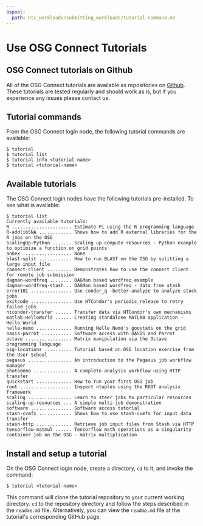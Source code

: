 ```yaml
---
ospool:
  path: htc_workloads/submitting_workloads/tutorial-command.md
---
```


Use OSG Connect Tutorials 
====================================



OSG Connect tutorials on Github
-------------------------------

All of the OSG Connect tutorials are available as repositories on
[Github](<https://github.com/OSGConnect/>). These
tutorials are tested regularly and should work as is, but if 
you experience any issues please contact us. 

Tutorial commands
-----------------

From the OSG Connect login node, the following tutorial
commands are available:

	$ tutorial
	$ tutorial list
	$ tutorial info <tutorial-name>
	$ tutorial <tutorial-name>

Available tutorials
-------------------

The OSG Connect login nodes have the following tutorials 
pre-installed. To see what is available:

	$ tutorial list
	Currently available tutorials:
	R ...................... Estimate Pi using the R programming language
	R-addlibSNA ............ Shows how to add R external libraries for the R jobs on the OSG
	ScalingUp-Python ....... Scaling up compute resources - Python example to optimize a function on grid points
	annex .................. None
	blast-split ............ How to run BLAST on the OSG by splitting a large input file
	connect-client ......... Demonstrates how to use the connect client for remote job submission
	dagman-wordfreq ........ DAGMan based wordfreq example
	dagman-wordfreq-stash .. DAGMan based wordfreq - data from stash
	error101 ............... Use condor_q -better-analyze to analyze stuck jobs
	exitcode ............... Use HTCondor's periodic_release to retry failed jobs
	htcondor-transfer ...... Transfer data via HTCondor's own mechanisms
	matlab-HelloWorld ...... Creating standalone MATLAB application - Hello World 
	nelle-nemo ............. Running Nelle Nemo's goostats on the grid
	oasis-parrot ........... Software access with OASIS and Parrot
	octave ................. Matrix manipulation via the Octave programming language
	osg-locations .......... Tutorial based on OSG location exercise from the User School
	pegasus ................ An introduction to the Pegasus job workflow manager
	photodemo .............. A complete analysis workflow using HTTP transfer
	quickstart ............. How to run your first OSG job
	root ................... Inspect ntuples using the ROOT analysis framework
	scaling ................ Learn to steer jobs to particular resources
	scaling-up-resources ... A simple multi-job demonstration
	software ............... Software access tutorial
	stash-cvmfs ............ Shows how to use stash-cvmfs for input data transfer
	stash-http ............. Retrieve job input files from Stash via HTTP
	tensorflow-matmul ...... Tensorflow math operations as a singularity container job on the OSG - matrix multiplication
  
Install and setup a tutorial
----------------------------

On the OSG Connect login node, create a directory, `cd`
to it, and invoke the command:

	$ tutorial <tutorial-name>
  
This command will clone the tutorial repository to your current working directory.
`cd` to the repository directory and follow the steps described in the `readme.md` file.
Alternatively, you can view the `readme.md` file at the tutorial's corresponding GitHub page.